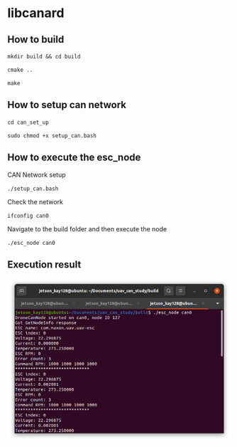 # libcanard

## How to build

```
mkdir build && cd build
```

```
cmake ..
```

```
make
```

## How to setup can network

```
cd can_set_up
```

```
sudo chmod +x setup_can.bash
```


## How to execute the esc_node

CAN Network setup
```
./setup_can.bash
```

Check the network
```
ifconfig can0
```

Navigate to the build folder and then execute the node

```
./esc_node can0
```

## Execution result

<img src="figures/maxon_esc_node_execution.png">